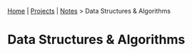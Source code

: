 [Home](../../) | [Projects](../../projects) | [Notes](../) > Data Structures & Algorithms

# Data Structures & Algorithms